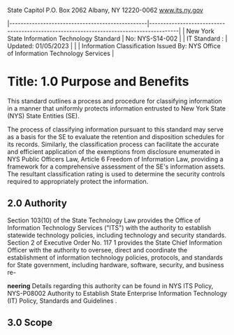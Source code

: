 State Capitol P.O. Box 2062 Albany, NY 12220-0062 www.its.ny.gov

|-------------------------------------------------|----------------------------------------------------------------------------------------|
| New York State  Information Technology Standard | No:  NYS-S14-002                                                                       |
| IT Standard :                                   | Updated:  01/05/2023                                                                   |
|                                                 | Information Classification  Issued By:  NYS Office of  Information Technology Services |

# Title: **$^{ }$1.0 Purpose and Benefits**

This standard outlines a process and procedure for classifying information in a manner that uniformly protects information entrusted to New York State (NYS) State Entities (SE).

The process of classifying information pursuant to this standard may serve as a basis for the SE to evaluate the retention and disposition schedules for its records. Similarly, the classification process can facilitate the accurate and efficient application of the exemptions from disclosure enumerated in NYS Public Officers Law, Article 6 Freedom of Information Law, providing a framework for a comprehensive assessment of the SE's information assets. The resultant classification rating is used to determine the security controls required to appropriately protect the information.

## **$^{ }$2.0 Authority**

Section 103(10) of the State Technology Law provides the Office of Information Technology Services ("ITS") with the authority to establish statewide technology policies, including technology and security standards. Section 2 of Executive Order No. 117 1 provides the State Chief Information Officer with the authority to oversee, direct and coordinate the establishment of information technology policies, protocols, and standards for State government, including hardware, software, security, and business re-

**neering** Details regarding this authority can be found in NYS ITS Policy, NYS-P08002 Authority to Establish State Enterprise Information Technology (IT) Policy, Standards and Guidelines .

## **3.0 Scope**